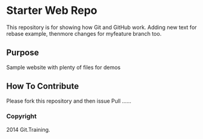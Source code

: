 # Starter Web Repo

This repository is for showing how Git and GitHub work.
Adding new text for rebase example, thenmore changes for myfeature branch too.

## Purpose

Sample website with plenty of files for demos

## How To Contribute
Please fork this repository and then issue Pull ......


### Copyright

2014 Git.Training.